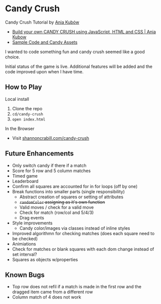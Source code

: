 # Candy Crush

Candy Crush Tutorial by [Ania Kubów](http://www.twitter.com/ania_kubow)

- [Build your own CANDY CRUSH using JavaScript, HTML and CSS | Ania Kubow](https://www.youtube.com/watch?v=XD5sZWxwJUk)
- [Sample Code and Candy Assets](https://github.com/kubowania/candy-crush)

I wanted to code something fun and candy crush seemed like a good choice. 

Initial status of the game is live. Additional features will be added and the code improved upon when I have time. 

## How to Play

Local install

1. Clone the repo
1. `cd/candy-crush`
1. `open index.html`

In the Browser

- Visit [shannoncrabill.com/candy-crush](http://www.shannoncrabill.com/candy-crush)

## Future Enhancements

- Only switch candy if there if a match
- Score for 5 row and 5 column matches
- Timed game
- Leaderboard
- Confirm all squares are accounted for in for loops (off by one)
- Break functions into smaller parts (single responsibility)
    - Abstract creation of squares or setting of attributes
    -  ~~`randomColor` assigning as it's own function~~
    - Valid moves / check for a valid move
    - Check for match (row/col and 5/4/3)
    - Drag events
- Style improvements
    - Candy color/images via classes instead of inline styles
- Improved algorithmn for checking matches (does each square need to be checked)
- Animiations
- Check for matches or blank squares with each dom change instead of set interval?
- Squares as objects w/properties

## Known Bugs

- Top row does not refil if a match is made in the first row and the dragged item came from a different row
- Column match of 4 does not work